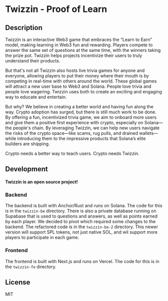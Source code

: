 # Twizzin - Proof of Learn

## Description

Twizzin is an interactive Web3 game that embraces the “Learn to Earn” model, making learning in Web3 fun and rewarding. Players compete to answer the same set of questions at the same time, with the winners taking the prize pot. Twizzin helps projects incentivize their users to truly understand their products.

But that's not all
Twizzin also hosts live trivia games for anyone and everyone, allowing players to put their money where their mouth is by competing in real-time with others around the world. These global games will attract a new user base to Web3 and Solana. People love trivia and people love wagering. Twizzin uses both to create an exciting and engaging way to educate and entertain.

But why?
We believe in creating a better world and having fun along the way. Crypto adoption has surged, but there is still much work to be done. By offering a fun, incentivized trivia game, we aim to onboard more users and give them a positive first experience with crypto, especially on Solana—the people's chain. By leveraging Twizzin, we can help new users navigate the risks of the crypto space—like scams, rug pulls, and drained wallets—while introducing them to the impressive products that Solana’s elite builders are shipping.

Crypto needs a better way to teach users. Crypto needs Twizzin.

## Development

#### Twizzin is an open source project!

### Backend

The backend is built with Anchor/Rust and runs on Solana. The code for this is in the `twizzin-be` directory. There is also a private database running on Supabase that is used to questions and answers, as well as points earned by each player.
We decided to pivot which required some changes to the backend. The refactored code is in the `twizzin-be-2` directory. This newer version will support SPL tokens, not just native SOL, and wil support more players to participate in each game.

### Frontend

The frontend is built with Next.js and runs on Vercel. The code for this is in the `twizzin-fe` directory.

## License

MIT

